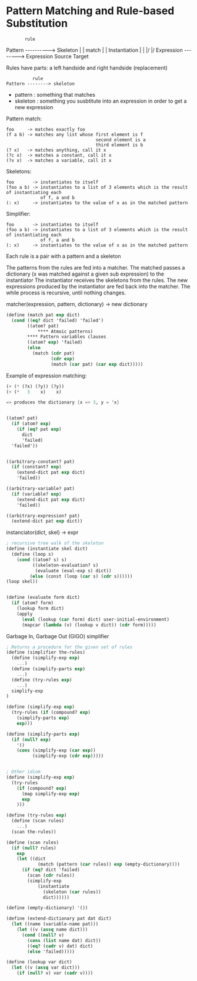 # Pattern Matching and Rule-based Substitution

           rule
Pattern ----------> Skeleton
      |                |
match |                | Instantiation
      |                |
     \|/              \|/
Expression --------> Expression
Source               Target


Rules have parts: a left handside and right handside (replacement)

```
          rule
Pattern --------> skeleton
```

- pattern : something that matches
- skeleton : something you susbtitute into an expression in order to get a new expression

Pattern match:
```
foo     -> matches exactly foo
(f a b) -> matches any list whose first element is f
                                  second element is a
                                  third element is b
(? x)   -> matches anything, call it x
(?c x)  -> matches a constant, call it x
(?v x)  -> matches a variable, call it x
```

Skeletons:
```
foo       -> instantiates to itself
(foo a b) -> instantiates to a list of 3 elements which is the result of instantiating each
             of f, a and b
(: x)     -> instantiates to the value of x as in the matched pattern
```

Simplifier:
```
foo       -> instantiates to itself
(foo a b) -> instantiates to a list of 3 elements which is the result of instantiating each
             of f, a and b
(: x)     -> instantiates to the value of x as in the matched pattern
```

Each rule is a pair with a pattern and a skeleton

The patterns from the rules are fed into a matcher.
The matched passes a dictionary (x was matched against a given sub expression) to the instantiator
The instantiator receives the skeletons from the rules.
The new expressions produced by the instantiator are fed back into the matcher.
The while process is recursive, until nothing changes.

matcher(expression, pattern, dictionary) -> new dictionary

```scheme
(define (match pat exp dict)
  (cond ((eq? dict 'failed) 'failed')
        ((atom? pat)
            **** Atmoic patterns)
        **** Pattern variables clauses
        ((atom? exp) 'failed)
        (else
          (match (cdr pat)
                 (cdr exp)
                 (match (car pat) (car exp dict)))))
```

Example of expression matching:

```scheme
(+ (* (?x) (?y)) (?y))
(+ (*   3    x)    x)

=> produces the dictionary {x => 3, y = 'x}


((atom? pat)
  (if (atom? exp)
    (if (eq? pat exp)
      dict
      'failed)
  'failed'))


((arbitrary-constant? pat)
  (if (constant? exp)
    (extend-dict pat exp dict)
    'failed))

((arbitrary-variable? pat)
  (if (variable? exp)
    (extend-dict pat exp dict)
    'failed))

((arbitrary-expression? pat)
  (extend-dict pat exp dict))
```

instanciator(dict, skel) -> expr
```scheme
; recursive tree walk of the skeleton
(define (instantiate skel dict)
  (define (loop s)
    (cond ((atom? s) s)
          ((skeleton-evaluation? s)
           (evaluate (eval-exp s) dict))
         (else (const (loop (car s) (cdr s))))))
(loop skel))


(define (evaluate form dict)
  (if (atom? form)
    (lookup form dict)
    (apply
      (eval (lookup (car form) dict) user-initial-environment)
      (mapcar (lambda (v) (lookup v dict)) (cdr form)))))
```

Garbage In, Garbage Out (GIGO) simplifier

```scheme
; Returns a procedure for the given set of rules
(define (simplifier the-rules)
  (define (simplify-exp exp)
    ...)
  (define (simplify-parts exp)
    ...)
  (define (try-rules exp)
    ...)
  simplify-exp
)

(define (simplify-exp exp)
  (try-rules (if (compound? exp)
    (simplify-parts exp)
    exp)))

(define (simplify-parts exp)
  (if (null? exp)
    '()
    (cons (simplify-exp (car exp))
          (simplify-exp (cdr exp)))))


; Other idiom
(define (simplify-exp exp)
  (try-rules
    (if (compound? exp)
      (map simplify-exp exp)
      exp
    )))

(define (try-rules exp)
  (define (scan rules)
    ...)
  (scan the-rules))

(define (scan rules)
  (if (null? rules)
    exp
    (let ((dict
            (match (pattern (car rules)) exp (empty-dictionary))))
      (if (eq? dict 'failed)
        (scan (cdr rules))
        (simplify-exp
            (instantiate
              (skeleton (car rules))
              dict))))))

(define (empty-dictionary) '())

(define (extend-dictionary pat dat dict)
  (let ((name (variable-name pat)))
    (let ((v (assq name dict)))
      (cond ((null? v)
        (cons (list name dat) dict))
        ((eq? (cadr v) dat) dict)
        (else 'failed)))))

(define (lookup var dict)
  (let ((v (assq var dict)))
    (if (null? v) var (cadr v))))
```